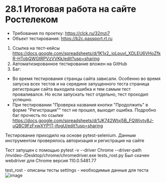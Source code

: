 # 28.1 Итоговая работа на сайте  Ростелеком


- Требования по проетку: https://clck.ru/32mzj7
- Объект тестирования: https://b2c.passport.rt.ru

1) Ссылка на тест-кейсы https://docs.google.com/spreadsheets/d/1K1x2_joLpuvl_XDLEU6VHoZfkR-HTobQWGtRPVzVVKk/edit?usp=sharing
2) Автоматизированное тестирование вложен на GitHub
3) Баг:
 - Во время тестирования странцы сайта зависали. Особенно во время запуска всех тестов и на середине запущенного теста страница регистрации сайта выходила ошибка и тем самым тест проваливался. Но если запускать тест отдельно, тест проходил успешно. 
 - При тестировании "Проверка названия кнопки "Продолжить" в форме "Регистрация"" тест не прошел, выходит ошибка. Подробно баг прочесть по ссылке 
 https://docs.google.com/spreadsheets/d/1JK742Wtxj5B_FQWivtv8J-uQBC9FzFxwXYP1T-jfogU/edit?usp=sharing
 
 Тестирование приходило на основе pytest-selenium. Данным инструментом проверялось авторизация и регистрация на сайте
 
 Тест запущен с помощью pytest -v --driver Chrome --driver-path /mvideo-/Desktop/chrome/chromedriver.exe tests_rost.py
 Был скачен webdriver для Chrome версия 110.0.5481.77
 
 test_rost - описаны тесты
 settings - необходимые данные для теста 
![image](https://user-images.githubusercontent.com/112345960/218834776-f51eb9a1-3cd0-4c80-a3a1-6a4b35be655b.png)
